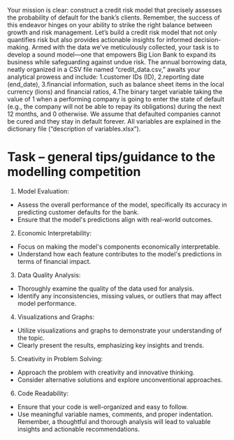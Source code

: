 Your mission is clear: construct a credit risk model that precisely assesses the probability of default
for the bank’s clients.
Remember, the success of this endeavor hinges on your ability to strike the right balance between
growth and risk management. Let’s build a credit risk model that not only quantifies risk but also
provides actionable insights for informed decision-making.
Armed with the data we’ve meticulously collected, your task is to develop a sound model—one that
empowers Big Lion Bank to expand its business while safeguarding against undue risk. The annual
borrowing data, neatly organized in a CSV file named “credit_data.csv,” awaits your analytical prowess
and include:
1.customer IDs (ID),
2.reporting date (end_date),
3.financial information, such as balance sheet items in the local currency (lions) and financial ratios,
4.The binary target variable taking the value of 1 when a performing company is going to enter the
state of default (e.g., the company will not be able to repay its obligations) during the next 12 months,
and 0 otherwise. We assume that defaulted companies cannot be cured and they stay in default
forever.
All variables are explained in the dictionary file (“description of variables.xlsx”).

# Task – general tips/guidance to the modelling competition

1. Model Evaluation:
- Assess the overall performance of the model, specifically its accuracy in predicting customer defaults for the bank.
- Ensure that the model's predictions align with real-world outcomes.
2. Economic Interpretability:
- Focus on making the model's components economically interpretable.
- Understand how each feature contributes to the model's predictions in terms of financial impact.
3. Data Quality Analysis:
- Thoroughly examine the quality of the data used for analysis.
- Identify any inconsistencies, missing values, or outliers that may affect model performance.
4. Visualizations and Graphs:
- Utilize visualizations and graphs to demonstrate your understanding of the topic.
- Clearly present the results, emphasizing key insights and trends.
5. Creativity in Problem Solving:
- Approach the problem with creativity and innovative thinking.
- Consider alternative solutions and explore unconventional approaches.
6. Code Readability:
- Ensure that your code is well-organized and easy to follow.
- Use meaningful variable names, comments, and proper indentation.
Remember, a thoughtful and thorough analysis will lead to valuable insights and actionable recommendations.

